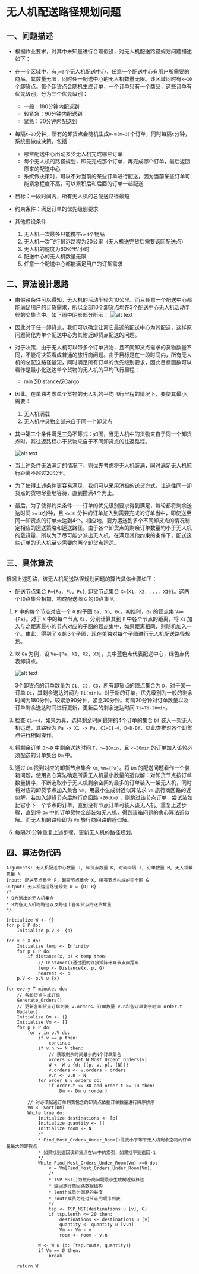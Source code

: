 # 无人机配送路径规划问题

## 一、问题描述

- 根据作业要求，对其中未知量进行合理假设，对无人机配送路径规划问题描述如下：

- 在一个区域中，有`j=3`个无人机配送中心，任意一个配送中心有用户所需要的商品，其数量无限，同时任一配送中心的无人机数量无限。该区域同时有`k=10`个卸货点。每个卸货点会随机生成订单，一个订单只有一个商品，这些订单有优先级别，分为三个优先级别：
    - 一般：180分钟内配送到
    - 较紧急：90分钟内配送到
    - 紧急：30分钟内配送到

- 每隔`t=20`分钟，所有的卸货点会随机生成`0-m(m=3)`个订单，同时每隔`t`分钟，系统要做成决策，包括：
    - 哪些配送中心出动多少无人机完成哪些订单
    - 每个无人机的路径规划，即先完成那个订单，再完成哪个订单，最后返回原来的配送中心
    - 系统做决策时，可以不对当前的某些订单进行配送，因为当前某些订单可能紧急程度不高，可以累积后和后面的订单一起配送

- 目标：一段时间内，所有无人机的总配送路径最短
- 约束条件：满足订单的优先级别要求

- 其他假设条件

    1. 无人机一次最多只能携带`n=4`个物品
    2. 无人机一次飞行最远路程为20公里（无人机送完货后需要返回配送点）
    3. 无人机的速度为60公里/小时
    4. 配送中心的无人机数量无限
    5. 任意一个配送中心都能满足用户的订货需求

## 二、算法设计思路

- 由假设条件可以得知，无人机的活动半径为10公里。而且任意一个配送中心都能满足用户的订货需求，所以全部10个卸货点均在3个配送中心无人机活动半径的交集当中。如下图中阴影部分所示：
    ![alt text](image.png)

- 因此对于任一卸货点，我们可以确定让离它最近的配送中心为其配送，这样原问题简化为单个配送中心为其附近卸货点配送的问题。

- 对于决策，由于无人机可以带多个订单货物，且不同卸货点需求的货物数量不同，不能将决策看成普通的旅行商问题。由于目标是在一段时间内，所有无人机的总配送路径最短，同时满足所有订单的优先级别要求，因此目标函数可以看作是最小化送达单个货物的无人机的平均飞行里程：

    - min ∑Distance/∑Cargo

- 因此，在单独考虑单个货物的无人机的平均飞行里程的情况下，要使其最小，需要：
    1. 无人机满载
    2. 无人机中货物全部来自于同一个卸货点

- 其中第二个条件满足三角不等式：如图，当无人机中的货物来自于同一个卸货点时，其往返路程小于货物来自于不同卸货点的往返路程。

    ![alt text](image-2.png)

- 当上述条件无法满足的情况下，则优先考虑将无人机装满，同时满足无人机航行距离不超过20公里。

- 为了使得上述条件更容易满足，我们可以采用消极的送货方式，让送往同一卸货点的货物尽量地等待，直到攒满4个为止。

- 最后，为了使得约束条件——订单的优先级别要求得到满足，每轮都将剩余送达时间 `>=10`分钟，且 `<=30` 分钟的订单加入到需要完成的订单当中，即使送至同一卸货点的订单未达到4个。相应地，要为运送到多个不同卸货点的情况制定相应的运送策略和运送路径。由于各个卸货点的剩余订单数量均小于无人机的载货量，所以为了尽可能少派出无人机，在满足其他约束的条件下，配送这些订单的无人机至少需要向两个卸货点运送。

## 三、具体算法

根据上述思路，该无人机配送路径规划问题的算法具体步骤如下：

- 配送节点集合 `P={Pa, Pb, Pc}`, 卸货节点集合 `X={X1, X2, ..., X10}`。这两个顶点集合相加，构成配送图 `G` 的顶点集 `V`。

1. `P` 中的每个节点对应一个 `G` 的子图 `Ga, Gb, Gc`，初始时，`Ga` 的顶点集 `Va={Pa}`。对于 `X` 中的每个节点 `Xi`，分别计算其到 `P` 中各个节点的距离，将 `Xi` 加入与之距离最小的节点对应的子图的顶点集中，如果距离相同，则随机加入一个。由此，得到了 `G` 的3个子图，现在单独对每个子图进行无人机配送路径规划。

2. 以 `Ga` 为例，设 `Va={Pa, X1, X2, X3}`，其中蓝色点代表配送中心，绿色点代表卸货点。

    ![alt text](image-1.png)

    3个卸货点的订单数量为 `C1, C2, C3`，所有卸货点的顶点集合为 `D`，对于某一订单 `Di`，其剩余送达时间为 `Ti(min)`。对于新的订单，优先级别为一般的剩余时间为180分钟，较紧急90分钟，紧急30分钟。每隔20分钟对订单数量以及订单剩余送达时间进行更新，更新后的剩余送达时间 `Ti=Ti-20min`。

3. 检查 `C1>=4`，如果为真，选择剩余时间最短的4个订单的集合 `Df` 装入一架无人机运送，其路径为 `Pa -> X1 -> Pa`，`C1=C1-4`，`D=D-Df`，以此类推对各个卸货点进行相同操作。

4. 将剩余订单 `Dr=D` 中剩余送达时间 `T`，`>=10min`，且 `<=30min` 的订单加入该轮必须配送的订单集合 `Dm` 中。

5. 通过 `Dm` 找到对应的卸货节点集合 `Xm`, `Vm={Pa}`。将 `Dm` 的配送问题看作一个装箱问题，使用贪心算法确定所需无人机最小数量的近似解：对卸货节点按订单数量排序，不断选取小于无人机剩余空间的最多的订单装入一架无人机，同时将对应的卸货节点加入集合 `Vm`，用最小生成树近似算法求 `Vm` 旅行商回路的近似解，若加入卸货节点后旅行商回路 `>20(km)` ，则跳过该节点订单，尝试装如比它小下一个节点的订单，直到没有节点订单可装入该无人机。重复上述步骤，直到将 `Dm` 中的订单货物全部装如无人机，得到装箱问题的贪心算法近似解。而无人机的路径即为 `Vm` 旅行商回路的近似解。

6. 每隔20分钟重复上述步骤，更新无人机的路径规划。

## 四、算法伪代码

```
Arguments: 无人机配送中心数量 J, 卸货点数量 K, 时间间隔 T, 订单数量 M, 无人机载货量 N
Input: 配送节点集合 P, 卸货节点集合 X, 所有节点构成的完全图 G
Output: 无人机运送路径规划 W = {D: R}
/*
* D为派出的无人机集合
* R为各无人机的路径以及路径上各卸货点的送货数量
*/

Initialize W <- {}
for p ∈ P do:
    Initialize p.V <- {p}

for x ∈ X do:
    Initialize temp <- Infinity
    for p ∈ P do:
        if distance(x, p) < temp then:
            // Distance()通过图的邻接矩阵计算节点间距离
            temp <- Distance(x, p, G)
            nearest <- p
    p.V <- p.V ∪ {x}

for every T minutes do:
    // 各卸货点生成订单
    Generate_Orders()
    // 更新各卸货点订单列表 v.orders、订单数量 v.n和各订单剩余时间 order.t
    Update()
    Initialize Dm <- {}
    Initialize Vm <- []
    for p ∈ P do:
        for v in p.V do:
            if v == p then:
                continue
            if v.n >= N then:
                // 获取剩余时间最少的N个订单集合
                orders <- Get_N_Most_Urgent_Orders(v)
                W <- W ∪ {d: ([p, v, p], [N])}
                v.orders <- v.orders - orders
                v.n <- v.n - N
            for order ∈ v.orders do:
                if order.t <= 30 and order.t >= 10 then:
                    Dm <- Dm ∪ {order}
        
        // 对必须配送订单列表包含的卸货点依据订单数量进行降序排序
        Vm <- Sort(Dm)
        While true do:
            Initialize destinations <- [p]
            Initialize quantity <- []
            Initialize room <- N
            /*
            * Find_Most_Orders_Under_Room()寻找小于等于无人机剩余空间的订单量最大的卸货点
            * 如果找到返回该卸货点在Vm中的索引，如果找不到返回-1
            */
            While Find_Most_Orders_Under_Room(Vm) >=0 do:
                v = Vm[Find_Most_Orders_Under_Room(Vm)]
                /*
                * TSP_MST()为旅行商问题最小生成树近似算法
                * 返回旅行商回路数据结构
                * lenth成员为回路的长度
                * route成员为经过节点的顺序列表
                */
                tsp <- TSP_MST(destinations ∪ [v], G)
                if tsp.lenth <= 20 then:
                    destinations <- destinations ∪ [v]
                    quantity <- quantity ∪ [v.n]
                    Vm <- Vm - v
                    room <- room - v.n
            
            W <- W ∪ {d: (tsp.route, quantity)}
            if Vm == Ø then:
                break
    
    return W
```